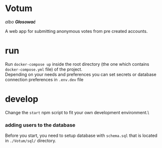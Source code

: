 # Votum

_albo **Głosować**_

A web app for submitting anonymous votes from pre created accounts.

# run

Run `docker-compose up` inside the root directory (the one which contains `docker-compose.yml` file) of the project.\
Depending on your needs and preferences you can set secrets or database connection preferences in `.env.dev` file

# develop

Change the `start` npm script to fit your own development environment.\

### adding users to the database

Before you start, you need to setup database with `schema.sql` that is located in `./Votum/sql/` directory.
